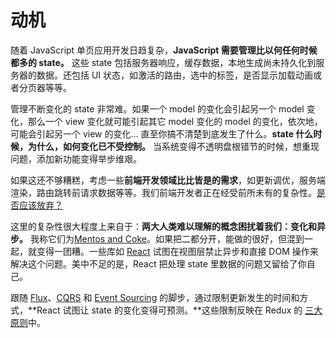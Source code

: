 # 动机

随着 JavaScript 单页应用开发日趋复杂，**JavaScript 需要管理比以何任何时候都多的 state。** 这些 state 包括服务器响应，缓存数据，本地生成尚未持久化到服务器的数据。还包括 UI 状态，如激活的路由，选中的标签，是否显示加载动画或者分页器等等。

管理不断变化的 state 非常难。如果一个 model 的变化会引起另一个 model 变化，那么一个 view 变化就可能引起其它 model 变化的 model 的变化，依次地，可能会引起另一个 view 的变化... 直至你搞不清楚到底发生了什么。**state 什么时候，为什么，如何变化已不受控制。** 当系统变得不透明盘根错节的时候，想重现问题，添加新功能变得举步维艰。

如果这还不够糟糕，考虑一些**前端开发领域比比皆是的需求**，如更新调优，服务端渲染，路由跳转前请求数据等等。我们前端开发者正在经受前所未有的复杂性。[是否应该放弃？](http://www.quirksmode.org/blog/archives/2015/07/stop_pushing_th.html)

这里的复杂性很大程度上来自于：**两大人类难以理解的概念困扰着我们：变化和异步。** 我称它们为[Mentos and Coke](https://en.wikipedia.org/wiki/Diet_Coke_and_Mentos_eruption)。如果把二都分开，能做的很好，但混到一起，就变得一团糟。一些库如 [React](http://facebook.github.io/react) 试图在视图层禁止异步和直接 DOM 操作来解决这个问题。美中不足的是，React 把处理 state 里数据的问题又留给了你自己。

跟随 [Flux](http://facebook.github.io/flux)、[CQRS](http://martinfowler.com/bliki/CQRS.html) 和 [Event Sourcing](http://martinfowler.com/eaaDev/EventSourcing.html) 的脚步，通过限制更新发生的时间和方式，**React 试图让 state 的变化变得可预测。**这些限制反映在 Redux 的 [三大原则](ThreePrinciples.md)中。